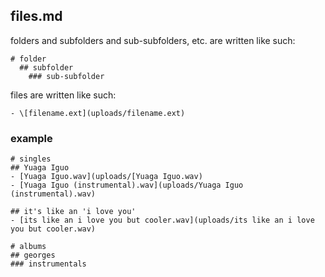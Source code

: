 ## files.md

folders and subfolders and sub-subfolders, etc. are written like such:  
```
# folder  
  ## subfolder  
    ### sub-subfolder
```

files are written like such:  
```
- \[filename.ext](uploads/filename.ext)
```

### example

```
# singles
## Yuaga Iguo
- [Yuaga Iguo.wav](uploads/[Yuaga Iguo.wav)
- [Yuaga Iguo (instrumental).wav](uploads/Yuaga Iguo (instrumental).wav)

## it's like an 'i love you'
- [its like an i love you but cooler.wav](uploads/its like an i love you but cooler.wav)

# albums
## georges
### instrumentals
```
